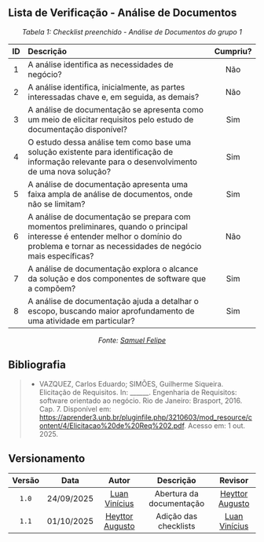 ## Lista de Verificação - Análise de Documentos

*<p style="text-align: center;">Tabela 1: Checklist preenchido - Análise de Documentos do grupo 1</p>*

| ID  | Descrição                                                                                                       | Cumpriu? |
|:---:|:---------------------------------------------------------------------------------------------------------------|:--------:|
| 1   | A análise identifica as necessidades de negócio?                                                               |    Não      |
| 2   | A análise identifica, inicialmente, as partes interessadas chave e, em seguida, as demais?                     |      Não    |
| 3   | A análise de documentação se apresenta como um meio de elicitar requisitos pelo estudo de documentação disponível? |    Sim      |
| 4   | O estudo dessa análise tem como base uma solução existente para identificação de informação relevante para o desenvolvimento de uma nova solução? |      Sim   |
| 5   | A análise de documentação apresenta uma faixa ampla de análise de documentos, onde não se limitam?             |     Sim     |
| 6   | A análise de documentação se prepara com momentos preliminares, quando o principal interesse é entender melhor o domínio do problema e tornar as necessidades de negócio mais específicas? |     Não     |
| 7   | A análise de documentação explora o alcance da solução e dos componentes de software que a compõem?            |      Sim    |
| 8   | A análise de documentação ajuda a detalhar o escopo, buscando maior aprofundamento de uma atividade em particular? |    Sim      |

*<p style="text-align: center;">Fonte: [Samuel Felipe](https://github.com/TerminaKng05) </p>*

## Bibliografia 

> - VAZQUEZ, Carlos Eduardo; SIMÕES, Guilherme Siqueira. Elicitação de Requisitos. In: ______. Engenharia de Requisitos: software orientado ao negócio. Rio de Janeiro: Brasport, 2016. Cap. 7. Disponível em: <https://aprender3.unb.br/pluginfile.php/3210603/mod_resource/content/4/Elicitacao%20de%20Req%202.pdf>. Acesso em: 1 out. 2025.

## Versionamento

| Versão | Data       | Autor               | Descrição                       | Revisor |
|:--------:|:------------:|:---------------:|:-------------------------------:|:---------:|
| ``1.0``    | 24/09/2025 | [Luan Vinícius](https://github.com/luannvi)  | Abertura da documentação | [Heyttor Augusto](https://github.com/H3ytt0r62)  |
|  ``1.1``   | 01/10/2025 | [Heyttor Augusto](https://github.com/H3ytt0r62)  | Adição das checklists   | [Luan Vinícius](https://github.com/luannvi) | 